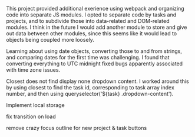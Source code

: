 This project provided additional exerience using webpack and organizing code into
separate JS modules. I opted to separate code by tasks and projects, and to
subdivide those into data-related and DOM-related modules. I think in the future
I would add another module to store and give out data between other modules, 
since this seems like it would lead to objects being coupled more loosely.

Learning about using date objects, converting those to and from strings, and
comparing dates for the first time was challenging. I found that converting 
everything to UTC midnight fixed bugs apparently associated with time zone issues.

Closest does not find display none dropdown content. I worked around this by
using closest to find the task id, corresponding to task array index number, and
then using queryselector('${task} .dropdown-content').



Implement local storage

fix transition on load

remove crazy focus outline for new project & task buttons

